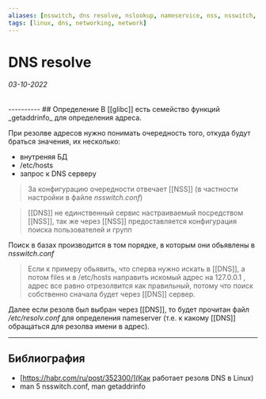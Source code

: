 ```yaml
---
aliases: [nsswitch, dns resolve, nslookup, nameservice, nss, nsswitch, getaddrinfo]
tags: [linux, dns, networking, network]
---
```

# DNS resolve
<h6>03-10-2022</h6>
----------
## Определение
В [[glibc]] есть семейство функций _getaddrinfo_ для определения адреса.

При резолве адресов нужно понимать очередность того, откуда будут браться значения, их несколько:
- внутреняя БД
- /etc/hosts
- запрос к DNS серверу
> За конфигурацию очередности отвечает [[NSS]] (в частности настройки в файле *nsswitch.conf*)

>[[DNS]] не единственный сервис настраиваемый посредством [[NSS]], так же через [[NSS]] предоставляется конфигурация поиска пользователей и групп

Поиск в базах производится в том порядке, в которым они обьявлены в *nsswitch.conf*

> Если к примеру обьявить, что сперва нужно искать в [[DNS]], а потом files и в /etc/hosts направить искомый адрес на 127.0.0.1 , адрес все равно отрезолвится как правильный, потому что поиск собственно сначала будет через [[DNS]] сервер.

Далее если резолв был выбран через [[DNS]], то будет прочитан файл */etc/resolv.conf* для определения nameserver (т.е. к какому [[DNS]] обращаться для резолва имени в адрес).


---
## Библиография
- [https://habr.com/ru/post/352300/](Как работает резолв DNS в Linux)
- man 5 nsswitch.conf, man getaddrinfo
